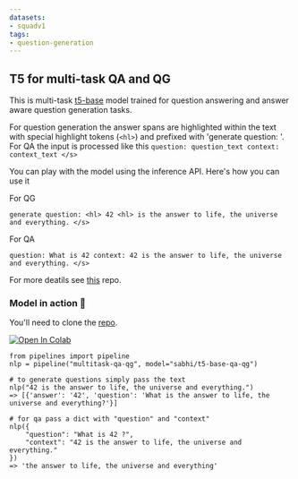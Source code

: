 ```yaml
---
datasets:
- squadv1
tags:
- question-generation
---
```


## T5 for multi-task QA and QG
This is multi-task [t5-base](https://arxiv.org/abs/1910.10683) model trained for question answering and answer aware question generation tasks. 

For question generation the answer spans are highlighted within the text with special highlight tokens (`<hl>`) and prefixed with 'generate question: '. For QA the input is processed like this `question: question_text context: context_text </s>` 

You can play with the model using the inference API. Here's how you can use it

For QG

`generate question: <hl> 42 <hl> is the answer to life, the universe and everything. </s>`

For QA

`question: What is 42 context: 42 is the answer to life, the universe and everything. </s>`

For more deatils see [this](https://github.com/sabhi27/question_generation) repo.


### Model in action 🚀

You'll need to clone the [repo](https://github.com/sabhi27/question_generation).

[![Open In Colab](https://colab.research.google.com/assets/colab-badge.svg)](https://colab.research.google.com/github/sabhi27/question_generation/blob/master/question_generation.ipynb)

```python3
from pipelines import pipeline
nlp = pipeline("multitask-qa-qg", model="sabhi/t5-base-qa-qg")

# to generate questions simply pass the text
nlp("42 is the answer to life, the universe and everything.")
=> [{'answer': '42', 'question': 'What is the answer to life, the universe and everything?'}]

# for qa pass a dict with "question" and "context"
nlp({
    "question": "What is 42 ?",
    "context": "42 is the answer to life, the universe and everything."
})
=> 'the answer to life, the universe and everything'
```